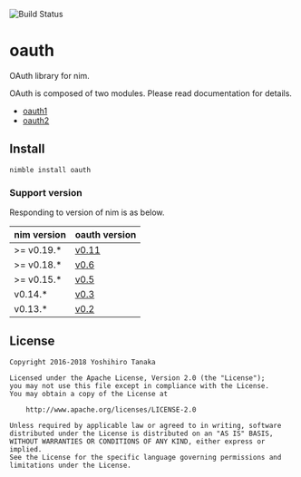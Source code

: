 ![Build Status](https://github.com/CORDEA/oauth/actions/workflows/build.yml/badge.svg?branch=develop)

# oauth

OAuth library for nim.

OAuth is composed of two modules. Please read documentation for details.

- [oauth1](http://cordea.github.io/oauth/docs/oauth1.html)
- [oauth2](http://cordea.github.io/oauth/docs/oauth2.html)

## Install

```
nimble install oauth
```

### Support version

Responding to version of nim is as below.

| nim version | oauth version |
|:--------|:-----|
| >= v0.19.* | [v0.11](https://github.com/CORDEA/oauth/releases/tag/v0.11) |
| >= v0.18.* | [v0.6](https://github.com/CORDEA/oauth/releases/tag/v0.6) |
| >= v0.15.* | [v0.5](https://github.com/CORDEA/oauth/releases/tag/v0.5) |
| v0.14.* | [v0.3](https://github.com/CORDEA/oauth/releases/tag/v0.3) |
| v0.13.* | [v0.2](https://github.com/CORDEA/oauth/releases/tag/v0.2) |

## License

```
Copyright 2016-2018 Yoshihiro Tanaka

Licensed under the Apache License, Version 2.0 (the "License");
you may not use this file except in compliance with the License.
You may obtain a copy of the License at

    http://www.apache.org/licenses/LICENSE-2.0

Unless required by applicable law or agreed to in writing, software
distributed under the License is distributed on an "AS IS" BASIS,
WITHOUT WARRANTIES OR CONDITIONS OF ANY KIND, either express or implied.
See the License for the specific language governing permissions and
limitations under the License.
```
